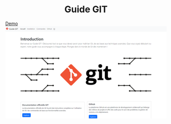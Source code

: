 <h1 align="center">Guide GIT</h1>

[Demo](https://jump4d.github.io/GIT/)
![Texte alternatif](https://raw.githubusercontent.com/JUMP4D/GIT/main/img/image-site.png)
